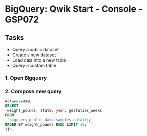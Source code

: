 # BigQuery: Qwik Start - Console - GSP072

## Tasks
- Query a public dataset
- Create a new dataset
- Load data into a new table
- Query a custom table


### 1. Open BIgquery
### 2. Compose new query
```sql
#standardSQL
SELECT
 weight_pounds, state, year, gestation_weeks
FROM
 'bigquery-public-data.samples.natality'
ORDER BY weight_pounds DESC LIMIT 10;```
jjs
